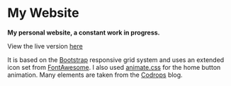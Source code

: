 My Website
=======

**My personal website, a constant work in progress.**

View the live version [here](http://zackmayeda.com)

It is based on the [Bootstrap](http://twitter.github.io/bootstrap/) responsive grid system and uses an extended icon set from [FontAwesome](http://fortawesome.github.io/Font-Awesome/). I also used [animate.css](http://daneden.me/animate/) for the home button animation. Many elements are taken from the [Codrops](http://tympanus.net/codrops/) blog.
